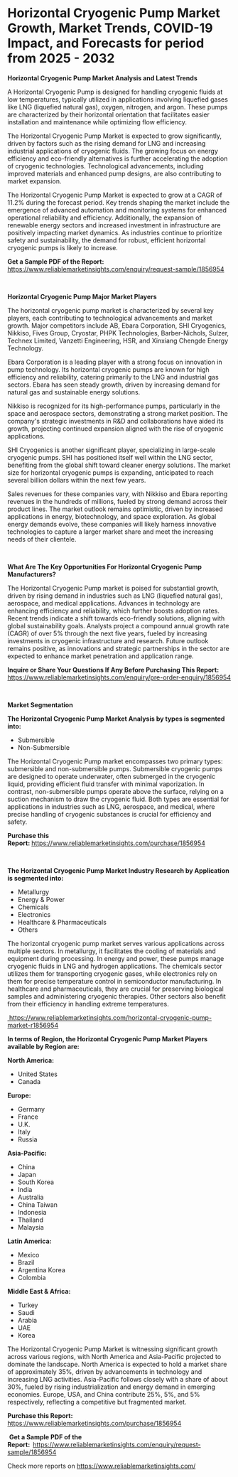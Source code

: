 <p><h1>Horizontal Cryogenic Pump Market Growth, Market Trends, COVID-19 Impact, and Forecasts for period from 2025 - 2032</h1></p><p><strong>Horizontal Cryogenic Pump Market Analysis and Latest Trends</strong></p>
<p><p>A Horizontal Cryogenic Pump is designed for handling cryogenic fluids at low temperatures, typically utilized in applications involving liquefied gases like LNG (liquefied natural gas), oxygen, nitrogen, and argon. These pumps are characterized by their horizontal orientation that facilitates easier installation and maintenance while optimizing flow efficiency. </p><p>The Horizontal Cryogenic Pump Market is expected to grow significantly, driven by factors such as the rising demand for LNG and increasing industrial applications of cryogenic fluids. The growing focus on energy efficiency and eco-friendly alternatives is further accelerating the adoption of cryogenic technologies. Technological advancements, including improved materials and enhanced pump designs, are also contributing to market expansion.</p><p>The Horizontal Cryogenic Pump Market is expected to grow at a CAGR of 11.2% during the forecast period. Key trends shaping the market include the emergence of advanced automation and monitoring systems for enhanced operational reliability and efficiency. Additionally, the expansion of renewable energy sectors and increased investment in infrastructure are positively impacting market dynamics. As industries continue to prioritize safety and sustainability, the demand for robust, efficient horizontal cryogenic pumps is likely to increase.</p></p>
<p><strong>Get a Sample PDF of the Report:&nbsp;</strong> <a href="https://www.reliablemarketinsights.com/enquiry/request-sample/1856954?utm_campaign=3540&utm_medium=2&utm_source=Github&utm_content=ia&utm_term=27032025&utm_id=horizontal-cryogenic-pump">https://www.reliablemarketinsights.com/enquiry/request-sample/1856954</a></p>
<p>&nbsp;</p>
<p><strong>Horizontal Cryogenic Pump Major Market Players</strong></p>
<p><p>The horizontal cryogenic pump market is characterized by several key players, each contributing to technological advancements and market growth. Major competitors include AB, Ebara Corporation, SHI Cryogenics, Nikkiso, Fives Group, Cryostar, PHPK Technologies, Barber-Nichols, Sulzer, Technex Limited, Vanzetti Engineering, HSR, and Xinxiang Chengde Energy Technology.</p><p>Ebara Corporation is a leading player with a strong focus on innovation in pump technology. Its horizontal cryogenic pumps are known for high efficiency and reliability, catering primarily to the LNG and industrial gas sectors. Ebara has seen steady growth, driven by increasing demand for natural gas and sustainable energy solutions.</p><p>Nikkiso is recognized for its high-performance pumps, particularly in the space and aerospace sectors, demonstrating a strong market position. The company's strategic investments in R&D and collaborations have aided its growth, projecting continued expansion aligned with the rise of cryogenic applications.</p><p>SHI Cryogenics is another significant player, specializing in large-scale cryogenic pumps. SHI has positioned itself well within the LNG sector, benefiting from the global shift toward cleaner energy solutions. The market size for horizontal cryogenic pumps is expanding, anticipated to reach several billion dollars within the next few years.</p><p>Sales revenues for these companies vary, with Nikkiso and Ebara reporting revenues in the hundreds of millions, fueled by strong demand across their product lines. The market outlook remains optimistic, driven by increased applications in energy, biotechnology, and space exploration. As global energy demands evolve, these companies will likely harness innovative technologies to capture a larger market share and meet the increasing needs of their clientele.</p></p>
<p>&nbsp;</p>
<p><strong>What Are The Key Opportunities For Horizontal Cryogenic Pump Manufacturers?</strong></p>
<p><p>The Horizontal Cryogenic Pump market is poised for substantial growth, driven by rising demand in industries such as LNG (liquefied natural gas), aerospace, and medical applications. Advances in technology are enhancing efficiency and reliability, which further boosts adoption rates. Recent trends indicate a shift towards eco-friendly solutions, aligning with global sustainability goals. Analysts project a compound annual growth rate (CAGR) of over 5% through the next five years, fueled by increasing investments in cryogenic infrastructure and research. Future outlook remains positive, as innovations and strategic partnerships in the sector are expected to enhance market penetration and application range.</p></p>
<p><strong>Inquire or Share Your Questions If Any Before Purchasing This Report:</strong> <a href="https://www.reliablemarketinsights.com/enquiry/pre-order-enquiry/1856954?utm_campaign=3540&utm_medium=2&utm_source=Github&utm_content=ia&utm_term=27032025&utm_id=horizontal-cryogenic-pump">https://www.reliablemarketinsights.com/enquiry/pre-order-enquiry/1856954</a></p>
<p>&nbsp;</p>
<p><strong>Market Segmentation</strong></p>
<p><strong>The Horizontal Cryogenic Pump Market Analysis by types is segmented into:</strong></p>
<p><ul><li>Submersible</li><li>Non-Submersible</li></ul></p>
<p><p>The Horizontal Cryogenic Pump market encompasses two primary types: submersible and non-submersible pumps. Submersible cryogenic pumps are designed to operate underwater, often submerged in the cryogenic liquid, providing efficient fluid transfer with minimal vaporization. In contrast, non-submersible pumps operate above the surface, relying on a suction mechanism to draw the cryogenic fluid. Both types are essential for applications in industries such as LNG, aerospace, and medical, where precise handling of cryogenic substances is crucial for efficiency and safety.</p></p>
<p><strong>Purchase this Report:&nbsp;</strong><a href="https://www.reliablemarketinsights.com/purchase/1856954?utm_campaign=3540&utm_medium=2&utm_source=Github&utm_content=ia&utm_term=27032025&utm_id=horizontal-cryogenic-pump">https://www.reliablemarketinsights.com/purchase/1856954</a></p>
<p>&nbsp;</p>
<p><strong>The Horizontal Cryogenic Pump Market Industry Research by Application is segmented into:</strong></p>
<p><ul><li>Metallurgy</li><li>Energy & Power</li><li>Chemicals</li><li>Electronics</li><li>Healthcare & Pharmaceuticals</li><li>Others</li></ul></p>
<p><p>The horizontal cryogenic pump market serves various applications across multiple sectors. In metallurgy, it facilitates the cooling of materials and equipment during processing. In energy and power, these pumps manage cryogenic fluids in LNG and hydrogen applications. The chemicals sector utilizes them for transporting cryogenic gases, while electronics rely on them for precise temperature control in semiconductor manufacturing. In healthcare and pharmaceuticals, they are crucial for preserving biological samples and administering cryogenic therapies. Other sectors also benefit from their efficiency in handling extreme temperatures.</p></p>
<p><a href="https://www.reliablemarketinsights.com/horizontal-cryogenic-pump-market-r1856954?utm_campaign=3540&utm_medium=2&utm_source=Github&utm_content=ia&utm_term=27032025&utm_id=horizontal-cryogenic-pump">&nbsp;https://www.reliablemarketinsights.com/horizontal-cryogenic-pump-market-r1856954</a></p>
<p><strong>In terms of Region, the Horizontal Cryogenic Pump Market Players available by Region are:</strong></p>
<p>
    <p> <strong> North America: </strong>
        <ul>
            <li>United States</li>
            <li>Canada</li>
        </ul>
        </p> 
    <p> <strong> Europe: </strong>
        <ul>
            <li>Germany</li>
            <li>France</li>
            <li>U.K.</li>
            <li>Italy</li>
            <li>Russia</li>
        </ul>
        </p> 
    <p> <strong> Asia-Pacific: </strong>
        <ul>
            <li>China</li>
            <li>Japan</li>
            <li>South Korea</li>
            <li>India</li>
            <li>Australia</li>
            <li>China Taiwan</li>
            <li>Indonesia</li>
            <li>Thailand</li>
            <li>Malaysia</li>
        </ul>
        </p> 
    <p> <strong> Latin America: </strong>
        <ul>
            <li>Mexico</li>
            <li>Brazil</li>
            <li>Argentina Korea</li>
            <li>Colombia</li>
        </ul>
        </p> 
    <p> <strong> Middle East & Africa: </strong>
        <ul>
            <li>Turkey</li>
            <li>Saudi</li>
            <li>Arabia</li>
            <li>UAE</li>
            <li>Korea</li>
        </ul>
    </p>
    </p>
<p><p>The Horizontal Cryogenic Pump Market is witnessing significant growth across various regions, with North America and Asia-Pacific projected to dominate the landscape. North America is expected to hold a market share of approximately 35%, driven by advancements in technology and increasing LNG activities. Asia-Pacific follows closely with a share of about 30%, fueled by rising industrialization and energy demand in emerging economies. Europe, USA, and China contribute 25%, 5%, and 5% respectively, reflecting a competitive but fragmented market.</p></p>
<p><strong>Purchase this Report: </strong><a href="https://www.reliablemarketinsights.com/purchase/1856954?utm_campaign=3540&utm_medium=2&utm_source=Github&utm_content=ia&utm_term=27032025&utm_id=horizontal-cryogenic-pump">https://www.reliablemarketinsights.com/purchase/1856954</a></p>
<p>&nbsp;<strong>Get a Sample PDF of the Report:&nbsp;&nbsp;</strong><a href="https://www.reliablemarketinsights.com/enquiry/request-sample/1856954?utm_campaign=3540&utm_medium=2&utm_source=Github&utm_content=ia&utm_term=27032025&utm_id=horizontal-cryogenic-pump">https://www.reliablemarketinsights.com/enquiry/request-sample/1856954</a></p>
<p><strong></strong></p>
<p>Check more reports on <a href="https://www.reliablemarketinsights.com/?utm_campaign=3540&utm_medium=2&utm_source=Github&utm_content=ia&utm_term=27032025&utm_id=horizontal-cryogenic-pump">https://www.reliablemarketinsights.com/</a></p>